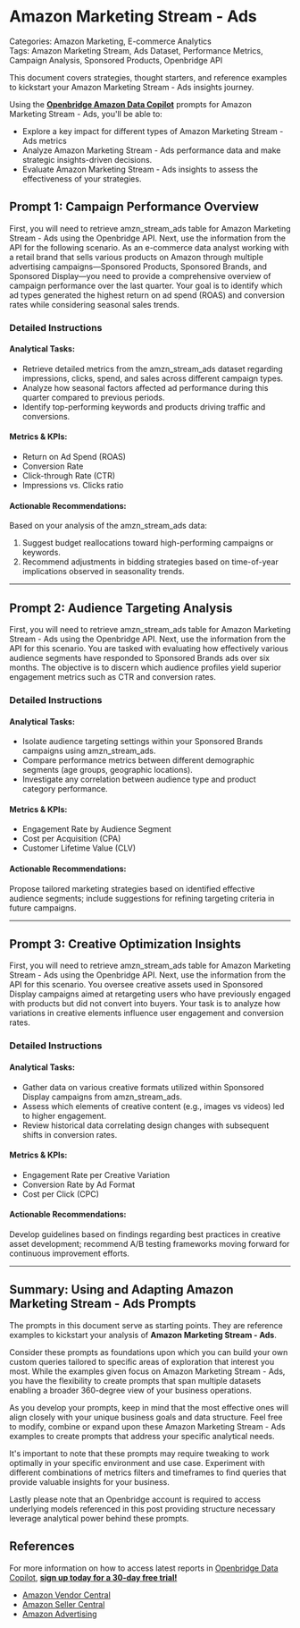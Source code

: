 # Amazon Marketing Stream - Ads

Categories: Amazon Marketing, E-commerce Analytics  
Tags: Amazon Marketing Stream, Ads Dataset, Performance Metrics, Campaign Analysis, Sponsored Products, Openbridge API  

This document covers strategies, thought starters, and reference examples to kickstart your Amazon Marketing Stream - Ads insights journey.

Using the <a href="https://chatgpt.com/g/g-Sg4qP7r3v-openbridge-data-copilot" target="_blank"><strong>Openbridge Amazon Data Copilot</strong></a> prompts for Amazon Marketing Stream - Ads, you'll be able to:

- Explore a key impact for different types of Amazon Marketing Stream - Ads metrics
- Analyze Amazon Marketing Stream - Ads performance data and make strategic insights-driven decisions.
- Evaluate Amazon Marketing Stream - Ads insights to assess the effectiveness of your strategies.

## Prompt 1: Campaign Performance Overview

First, you will need to retrieve amzn_stream_ads table for Amazon Marketing Stream - Ads using the Openbridge API. Next, use the information from the API for the following scenario. As an e-commerce data analyst working with a retail brand that sells various products on Amazon through multiple advertising campaigns—Sponsored Products, Sponsored Brands, and Sponsored Display—you need to provide a comprehensive overview of campaign performance over the last quarter. Your goal is to identify which ad types generated the highest return on ad spend (ROAS) and conversion rates while considering seasonal sales trends.

### Detailed Instructions

#### Analytical Tasks:
- Retrieve detailed metrics from the amzn_stream_ads dataset regarding impressions, clicks, spend, and sales across different campaign types.
- Analyze how seasonal factors affected ad performance during this quarter compared to previous periods.
- Identify top-performing keywords and products driving traffic and conversions.

#### Metrics & KPIs:
- Return on Ad Spend (ROAS)
- Conversion Rate
- Click-through Rate (CTR)
- Impressions vs. Clicks ratio

#### Actionable Recommendations:
Based on your analysis of the amzn_stream_ads data:
1. Suggest budget reallocations toward high-performing campaigns or keywords.
2. Recommend adjustments in bidding strategies based on time-of-year implications observed in seasonality trends.

---

## Prompt 2: Audience Targeting Analysis

First, you will need to retrieve amzn_stream_ads table for Amazon Marketing Stream - Ads using the Openbridge API. Next, use the information from the API for this scenario. You are tasked with evaluating how effectively various audience segments have responded to Sponsored Brands ads over six months. The objective is to discern which audience profiles yield superior engagement metrics such as CTR and conversion rates.

### Detailed Instructions

#### Analytical Tasks:
- Isolate audience targeting settings within your Sponsored Brands campaigns using amzn_stream_ads.
- Compare performance metrics between different demographic segments (age groups, geographic locations).
- Investigate any correlation between audience type and product category performance.

#### Metrics & KPIs:
- Engagement Rate by Audience Segment
- Cost per Acquisition (CPA)
- Customer Lifetime Value (CLV)

#### Actionable Recommendations:
Propose tailored marketing strategies based on identified effective audience segments; include suggestions for refining targeting criteria in future campaigns.

---

## Prompt 3: Creative Optimization Insights

First, you will need to retrieve amzn_stream_ads table for Amazon Marketing Stream - Ads using the Openbridge API. Next, use the information from the API for this scenario. You oversee creative assets used in Sponsored Display campaigns aimed at retargeting users who have previously engaged with products but did not convert into buyers. Your task is to analyze how variations in creative elements influence user engagement and conversion rates.

### Detailed Instructions 

#### Analytical Tasks:
- Gather data on various creative formats utilized within Sponsored Display campaigns from amzn_stream_ads.
- Assess which elements of creative content (e.g., images vs videos) led to higher engagement.
- Review historical data correlating design changes with subsequent shifts in conversion rates.

#### Metrics & KPIs:
- Engagement Rate per Creative Variation
- Conversion Rate by Ad Format
- Cost per Click (CPC) 

#### Actionable Recommendations:
Develop guidelines based on findings regarding best practices in creative asset development; recommend A/B testing frameworks moving forward for continuous improvement efforts.

---

## Summary: Using and Adapting Amazon Marketing Stream - Ads Prompts
The prompts in this document serve as starting points. They are reference examples to kickstart your analysis of **Amazon Marketing Stream - Ads**. 

Consider these prompts as foundations upon which you can build your own custom queries tailored to specific areas of exploration that interest you most. While the examples given focus on Amazon Marketing Stream - Ads, you have the flexibility to create prompts that span multiple datasets enabling a broader 360-degree view of your business operations.

As you develop your prompts, keep in mind that the most effective ones will align closely with your unique business goals and data structure. Feel free to modify, combine or expand upon these Amazon Marketing Stream - Ads examples to create prompts that address your specific analytical needs.

It's important to note that these prompts may require tweaking to work optimally in your specific environment and use case. Experiment with different combinations of metrics filters and timeframes to find queries that provide valuable insights for your business.

Lastly please note that an Openbridge account is required to access underlying models referenced in this post providing structure necessary leverage analytical power behind these prompts.

## References   
For more information on how to access latest reports in <a href="https://chatgpt.com/g/g-Sg4qP7r3v-openbridge-data-copilot" target="_blank">Openbridge Data Copilot</a>, <a href="https://openbridge.com" target="_blank"><strong>sign up today for a 30-day free trial!</strong></a>

<ul>
<li><a href="https://www.openbridge.com/amazon-vendor-central/" target="_blank">Amazon Vendor Central</a></li>
<li><a href="https://www.openbridge.com/amazon-selling-partner/" target="_blank">Amazon Seller Central</a></li>
<li><a href="https://www.openbridge.com/amazon-advertising/" target="_blank">Amazon Advertising</a></li>
</ul>